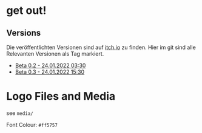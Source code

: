 # get out!

## Versions

Die veröffentlichten Versionen sind auf [itch.io](https://soerenh.itch.io/get-out) zu finden. Hier im git sind alle Relevanten Versionen als Tag markiert.

* [Beta 0.2 - 24.01.2022 03:30](https://git.lumos.city/haw-ms/heftiges-ballergame/-/tags/beta0.2)
* [Beta 0.3 - 24.01.2022 15:30](https://git.lumos.city/haw-ms/heftiges-ballergame/-/tags/beta0.3)


# Logo Files and Media

see `media/`

Font Colour: `#ff5757`